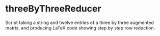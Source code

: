 threeByThreeReducer
===================

Script taking a string and twelve entries of a three by three augmented matrix, and producing LaTeX code showing step by step row reduction.
